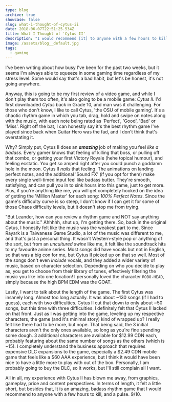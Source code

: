 ```yaml
---
type: blog
archive: true
showcase: false
slug: what-i-thought-of-cytus-ii
date: 2018-06-07T22:51:25.534Z
title: What I Thought of 'Cytus II'
description: "I would recommend [it] to anyone with a few hours to kill, and a pulse."
image: /assets/blog__default.jpg
tags:
  - gaming
---
```


I've been writing about how busy I've been for the past two weeks, but it seems I'm always able to squeeze in some gaming time regardless of my stress level. Some would say that's a bad habit, but let's be honest, it's not going anywhere.

Anyway, this is going to be my first review of a video game, and while I don't play them too often, it's also going to be a mobile game: _Cytus II_. I'd first downloaded _Cytus_ back in Grade 10, and man was it challenging. For those who don't know, I like to call Cytus, 'the OSU of mobile gaming'. It's a chaotic rhythm game in which you tab, drag, hold and swipe on notes along with the music, with each note being rated as 'Perfect', 'Good', 'Bad' or 'Miss'. Right off the bat, I can honestly say it's the best rhythm game I've played since back when Guitar Hero was the fad, and I don't think that's overstating it.

Why? Simply put, Cytus II does an **_amazing_** job of making you feel _like a badass._ Every gamer knows that feeling of killing that boss, or pulling off that combo, or getting your first Victory Royale (hehe topical humour), and feeling ecstatic. You get so amped right after you could punch a goddamn hole in the moon. Cytus II _nails_ that feeling. The animations on landing perfect notes, and the additional 'Sound FX' (if you opt for them) make every single well-timed input feel like badass butter. They're smooth, satisfying, and can pull you in to sink hours into this game, just to get more. Plus, if you're anything like me, you will get completely hooked on the idea of getting the 'Million Master' for each song: _100% Perfect Notes_. Since the game's difficulty curve is so steep, I don't know if I can get it for some of those Chaos difficulty levels, but it doesn't stop me from trying.

"But Leander, how can you review a rhythm game and NOT say anything about the music." Ahhhhh, shut up, I'm getting there. So, back in the original Cytus, I honestly felt like the music was the weakest part to me. Since Rayark is a Taiwanese Game Studio, a lot of the music was different to me, and that's just a personal thing. It wasn't Western-style pop or anything of the sort, but from an _uncultured swine_ like me, it felt like the soundtrack hits to my favourite anime series. Most songs did have vocals but not in English, so that was a big con for me, but Cytus II picked up on that so well. Most of the songs don't even _include_ vocals, and they added a wider variety of music, based on character selection. Depending on who you decide to play as, you get to choose from their library of tunes, effectively filtering the music you like into one location! I personally loved the character `ROBO-HEAD`, simply because the high BPM EDM was the GOAT.

Lastly, I want to talk about the length of the game. The first Cytus was insanely long. Almost too long actually. It was about ~130 songs (if I had to guess), each with two difficulties. Cytus II cut that down to only about ~50 songs, but this time with three difficulties. I definitely felt that Cytus II lacked on that front. Just as I was getting into the game, leveling up my respective characters, the game (and it's minimal story) kind of wrapped up? I really felt like there had to be more, but nope. That being said, the 3 initial characters aren't the only ones available, so long as you're fine spending some dough. 3 additional characters are available for $12.99 CDN each, probably featuring about the same number of songs as the others (which is ~15). I completely understand the business approach that requires expensive DLC expansions to the game, especially a $2.49 CDN mobile game that feels like a \$60 AAA experience, but I think it would have been nice to have a little more to play with out of the box. Personally, I am probably going to buy the DLC, so it works, but I'll still complain all I want.

All in all, my experience with Cytus II has blown me away, from graphics, gameplay, price and content perspectives. In terms of length, it felt a little short, but besides that, It is an amazing, badass rhythm game that I would recommend to anyone with a few hours to kill, and a pulse. 9/10.
